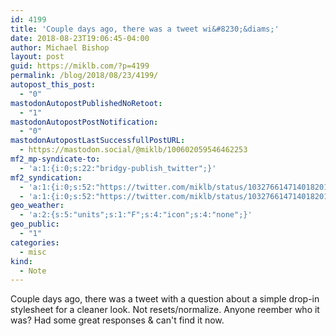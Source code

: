 ```yaml
---
id: 4199
title: 'Couple days ago, there was a tweet wi&#8230;&diams;'
date: 2018-08-23T19:06:45-04:00
author: Michael Bishop
layout: post
guid: https://miklb.com/?p=4199
permalink: /blog/2018/08/23/4199/
autopost_this_post:
  - "0"
mastodonAutopostPublishedNoRetoot:
  - "1"
mastodonAutopostPostNotification:
  - "0"
mastodonAutopostLastSuccessfullPostURL:
  - https://mastodon.social/@miklb/100602059546462253
mf2_mp-syndicate-to:
  - 'a:1:{i:0;s:22:"bridgy-publish_twitter";}'
mf2_syndication:
  - 'a:1:{i:0;s:52:"https://twitter.com/miklb/status/1032766147140182016";}'
  - 'a:1:{i:0;s:52:"https://twitter.com/miklb/status/1032766147140182016";}'
geo_weather:
  - 'a:2:{s:5:"units";s:1:"F";s:4:"icon";s:4:"none";}'
geo_public:
  - "1"
categories:
  - misc
kind:
  - Note
---
```

Couple days ago, there was a tweet with a question about a simple drop-in stylesheet for a cleaner look. Not resets/normalize. Anyone reember who it was? Had some great responses & can't find it now.